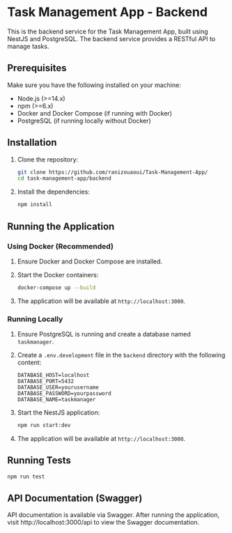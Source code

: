 # Task Management App - Backend

This is the backend service for the Task Management App, built using NestJS and PostgreSQL. The backend service provides a RESTful API to manage tasks.

## Prerequisites

Make sure you have the following installed on your machine:

- Node.js (>=14.x)
- npm (>=6.x)
- Docker and Docker Compose (if running with Docker)
- PostgreSQL (if running locally without Docker)

## Installation

1. Clone the repository:

    ```bash
    git clone https://github.com/ranizouaoui/Task-Management-App/
    cd task-management-app/backend
    ```

2. Install the dependencies:

    ```bash
    npm install
    ```

## Running the Application

### Using Docker (Recommended)

1. Ensure Docker and Docker Compose are installed.

2. Start the Docker containers:

    ```bash
    docker-compose up --build
    ```

3. The application will be available at `http://localhost:3000`.

### Running Locally

1. Ensure PostgreSQL is running and create a database named `taskmanager`.
2. Create a `.env.development` file in the `backend` directory with the following content:

    ```env
    DATABASE_HOST=localhost
    DATABASE_PORT=5432
    DATABASE_USER=yourusername
    DATABASE_PASSWORD=yourpassword
    DATABASE_NAME=taskmanager
    ```

3. Start the NestJS application:

    ```bash
    npm run start:dev
    ```

4. The application will be available at `http://localhost:3000`.

## Running Tests

```bash
npm run test
 ```
## API Documentation (Swagger)

API documentation is available via Swagger. After running the application, visit http://localhost:3000/api to view the Swagger documentation.



